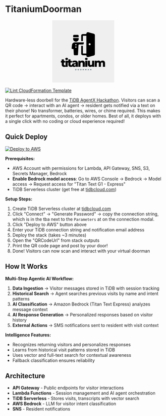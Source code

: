 # TitaniumDoorman

<p align="center">
  <img src="assets/titaniumdoormanlogo.png" alt="TitaniumDoorman Logo" width="200">
</p>

[![Lint CloudFormation Template](https://github.com/kevinl95/TitaniumDoorman/actions/workflows/main.yml/badge.svg)](https://github.com/kevinl95/TitaniumDoorman/actions/workflows/main.yml)

Hardware-less doorbell for the [TiDB AgentX Hackathon](https://tidb-2025-hackathon.devpost.com). Visitors can scan a QR code → interact with an AI agent → resident gets notified via a text on their phone! No transformer, batteries, wires, or chime required. This makes it perfect for apartments, condos, or older homes. Best of all, it deploys with a single click with no coding or cloud experience required!

## Quick Deploy

[![Deploy to AWS](https://s3.amazonaws.com/cloudformation-examples/cloudformation-launch-stack.png)](https://console.aws.amazon.com/cloudformation/home?region=us-east-1#/stacks/new?stackName=titanium-doorman&templateURL=https://YOUR-BUCKET.s3.amazonaws.com/cloudformation.yml)

**Prerequisites:**
- AWS Account with permissions for Lambda, API Gateway, SNS, S3, Secrets Manager, Bedrock
- **Enable Bedrock model access**: Go to AWS Console → Bedrock → Model access → Request access for "Titan Text G1 - Express"
- TiDB Serverless cluster (get free at [tidbcloud.com](https://tidbcloud.com))

**Setup Steps:**
1. Create TiDB Serverless cluster at [tidbcloud.com](https://tidbcloud.com)
2. Click "Connect" → "Generate Password" → copy the connection string, which is in the tba next to the `Parameters` at on the connection modal.
3. Click "Deploy to AWS" button above
4. Enter your TiDB connection string and notification email address
5. Deploy the stack (takes ~3 minutes)
6. Open the "QRCodeUrl" from stack outputs
7. Print the QR code page and post by your door!
8. Done! Visitors can now scan and interact with your virtual doorman

## How It Works

**Multi-Step Agentic AI Workflow:**

1. **Data Ingestion** → Visitor messages stored in TiDB with session tracking
2. **Historical Search** → Agent searches previous visits by name and intent patterns
3. **AI Classification** → Amazon Bedrock (Titan Text Express) analyzes message context
4. **AI Response Generation** → Personalized responses based on visitor history
5. **External Actions** → SMS notifications sent to resident with visit context

**Intelligence Features:**
- Recognizes returning visitors and personalizes responses
- Learns from historical visit patterns stored in TiDB
- Uses vector and full-text search for contextual awareness
- Fallback classification ensures reliability

## Architecture

- **API Gateway** - Public endpoints for visitor interactions
- **Lambda Functions** - Session management and AI agent orchestration  
- **TiDB Serverless** - Stores visits, transcripts with vector search
- **AWS Bedrock** - LLM for visitor intent classification
- **SNS** - Resident notifications